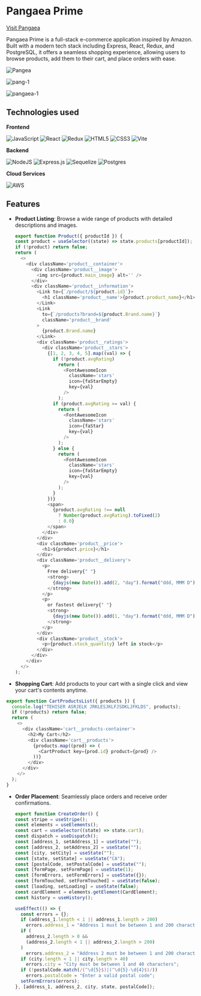 # Pangaea Prime
[Visit Pangaea](https://pangaea-prime.onrender.com/)


Pangaea Prime is a full-stack e-commerce application inspired by Amazon. Built with a modern tech stack including Express, React, Redux, and PostgreSQL, it offers a seamless shopping experience, allowing users to browse products, add them to their cart, and place orders with ease.




![Pangea](https://github.com/jmurphy1196/Pangaea-prime/assets/65454757/828e89e5-8b6d-4eb7-8e0e-d38039ab6f17)

![pang-1](https://github.com/jmurphy1196/Pangaea-prime/assets/65454757/83414453-03b5-43e9-83bc-04af7cfe5aec)

![pangaea-1](https://github.com/jmurphy1196/Pangaea-prime/assets/65454757/c1387a48-1703-45dd-b50f-4ee34b97852c)

## Technologies used

**Frontend**  
  
![JavaScript](https://img.shields.io/badge/javascript-%23323330.svg?style=for-the-badge&logo=javascript&logoColor=%23F7DF1E)  ![React](https://img.shields.io/badge/react-%2320232a.svg?style=for-the-badge&logo=react&logoColor=%2361DAFB)  ![Redux](https://img.shields.io/badge/redux-%23593d88.svg?style=for-the-badge&logo=redux&logoColor=white) ![HTML5](https://img.shields.io/badge/html5-%23E34F26.svg?style=for-the-badge&logo=html5&logoColor=white) ![CSS3](https://img.shields.io/badge/css3-%231572B6.svg?style=for-the-badge&logo=css3&logoColor=white) ![Vite](https://img.shields.io/badge/vite-%23646CFF.svg?style=for-the-badge&logo=vite&logoColor=white)

**Backend**  
  
![NodeJS](https://img.shields.io/badge/node.js-6DA55F?style=for-the-badge&logo=node.js&logoColor=white)  ![Express.js](https://img.shields.io/badge/express.js-%23404d59.svg?style=for-the-badge&logo=express&logoColor=%2361DAFB)  ![Sequelize](https://img.shields.io/badge/Sequelize-52B0E7?style=for-the-badge&logo=Sequelize&logoColor=white)  ![Postgres](https://img.shields.io/badge/postgres-%23316192.svg?style=for-the-badge&logo=postgresql&logoColor=white)

 **Cloud Services**  
  
![AWS](https://img.shields.io/badge/AWS-%23FF9900.svg?style=for-the-badge&logo=amazon-aws&logoColor=white)

## Features

- **Product Listing**: Browse a wide range of products with detailed descriptions and images.
  ```js
  export function Product({ productId }) {
  const product = useSelector((state) => state.products[productId]);
  if (!product) return false;
  return (
    <>
      <div className='product__container'>
        <div className='product__image'>
          <img src={product.main_image} alt='' />
        </div>
        <div className='product__information'>
          <Link to={`/product/${product.id}`}>
            <h1 className='product__name'>{product.product_name}</h1>
          </Link>
          <Link
            to={`/products?brand=${product.Brand.name}`}
            className='product__brand'
          >
            {product.Brand.name}
          </Link>
          <div className='product__ratings'>
            <div className='product__stars'>
              {[1, 2, 3, 4, 5].map((val) => {
                if (!product.avgRating)
                  return (
                    <FontAwesomeIcon
                      className='stars'
                      icon={faStarEmpty}
                      key={val}
                    />
                  );
                if (product.avgRating >= val) {
                  return (
                    <FontAwesomeIcon
                      className='stars'
                      icon={faStar}
                      key={val}
                    />
                  );
                } else {
                  return (
                    <FontAwesomeIcon
                      className='stars'
                      icon={faStarEmpty}
                      key={val}
                    />
                  );
                }
              })}
              <span>
                {product.avgRating !== null
                  ? Number(product.avgRating).toFixed(2)
                  : 0.0}
              </span>
            </div>
          </div>
          <div className='product__price'>
            <h1>${product.price}</h1>
          </div>
          <div className='product__delivery'>
            <p>
              Free delivery{" "}
              <strong>
                {dayjs(new Date()).add(2, "day").format("ddd, MMM D")}
              </strong>
            </p>
            <p>
              or fastest delivery{" "}
              <strong>
                {dayjs(new Date()).add(1, "day").format("ddd, MMM D")}
              </strong>
            </p>
          </div>
          <div className='product__stock'>
            <p>{product.stock_quantity} left in stock</p>
          </div>
        </div>
      </div>
    </>
  );
  ```
- **Shopping Cart**: Add products to your cart with a single click and view your cart's contents anytime.
```js
export function CartProductsList({ products }) {
  console.log("TEHISER ASRJELK JRKLESJKLFJSDKLJFKLDS", products);
  if (!products) return false;
  return (
    <>
      <div className='cart__products-container'>
        <h2>My Cart</h2>
        <div className='cart__products'>
          {products.map((prod) => (
            <CartProduct key={prod.id} product={prod} />
          ))}
        </div>
      </div>
    </>
  );
}
  ```
- **Order Placement**: Seamlessly place orders and receive order confirmations.
  ```js
  export function CreateOrder() {
  const stripe = useStripe();
  const elements = useElements();
  const cart = useSelector((state) => state.cart);
  const dispatch = useDispatch();
  const [address_1, setAddress_1] = useState("");
  const [address_2, setAddress_2] = useState("");
  const [city, setCity] = useState("");
  const [state, setState] = useState("CA");
  const [postalCode, setPostalCode] = useState("");
  const [formPage, setFormPage] = useState(1);
  const [formErrors, setFormErrors] = useState({});
  const [formTouched, setFormTouched] = useState(false);
  const [loading, setLoading] = useState(false);
  const cardElement = elements.getElement(CardElement);
  const history = useHistory();

  useEffect(() => {
    const errors = {};
    if (address_1.length < 1 || address_1.length > 200)
      errors.address_1 = "Address 1 must be between 1 and 200 characters";
    if (
      address_2.length > 0 &&
      (address_2.length < 1 || address_2.length > 200)
    )
      errors.address_2 = "Address 2 must be between 1 and 200 characters";
    if (city.length < 1 || city.length > 40)
      errors.city = "City must be between 1 and 40 characters";
    if (!postalCode.match(/(^\d{5}$)|(^\d{5}-\d{4}$)/))
      errors.postalCode = "Enter a valid postal code";
    setFormErrors(errors);
  }, [address_1, address_2, city, state, postalCode]);
    ```




